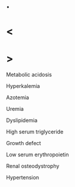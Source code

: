 # .

# <

# >

Metabolic acidosis

Hyperkalemia

Azotemia

Uremia

Dyslipidemia

High serum triglyceride

Growth defect

Low serum erythropoietin

Renal osteodystrophy

Hypertension
